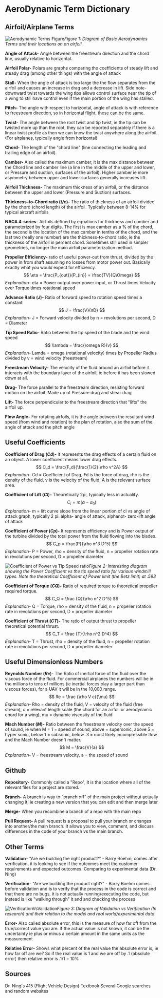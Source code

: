 # AeroDynamic Term Dictionary

## Airfoil/Airplane Terms

![Aerodynamic Terms Figure](https://external-content.duckduckgo.com/iu/?u=https%3A%2F%2F1.bp.blogspot.com%2F-NY3Sz-JhfgM%2FW3VCQ7soa5I%2FAAAAAAAAANI%2F3iPiQWLd6kUN_3IjcpR2eA_TZxCzD2IcQCLcBGAs%2Fs1600%2Fangle%252Bof%252Bcontact%252B2.png&f=1&nofb=1)*Figure 1: Diagram of Basic Aerodynamics Terms and their locations on an airfoil.*

**Angle of Attack-** Angle between the freestream direction and the chord line, usually relative to horizontal.

**Airfoil Polar-** Polars are graphs comparing the coefficients of steady lift and steady drag (among other things) with the angle of attack

**Stall-** When the angle of attack is too large the the flow separates from the airfoil and causes an increase in drag and a decrease in lift. Side note- downward twist towards the wing tips allows control surface near the tip of a wing to still have control even if the main portion of the wing has stalled.

**Pitch-** The angle with respect to horizontal, angle of attack is with reference to freestream direction, so in horizontal flight, these can be the same.

**Twist-** The angle between the root twist and tip twist, ie the tip can be twisted more up than the root, they can be reported separately if there is a linear twist profile as then we can know the twist anywhere along the airfoil.(For airplanes, typically angle from horizontal)

**Chord-** The length of the "chord line" (line connecting the leading and trailing edge of an airfoil).

**Camber-** Also called the maximum camber, it is the max distance between the Chord line and camber line (a line in the middle of the upper and lower, or Pressure and suction, surfaces of the airfoil). Higher camber ie more asymmetry between upper and lower surfaces generally increases lift.

**Airfoil Thickness-** The maximum thickness of an airfoil, or the distance between the upper and lower (Pressure and Suction) surfaces.

**Thickness-to-Chord ratio (*t/c*)-** The ratio of thickness of an airfoil divided by the chord (chord length) of the airfoil. Typically between 8-14% for typical aircraft airfoils

**NACA 4-series-** Airfoils defined by equations for thickness and camber and parameterized by four digits. The first is max camber as a % of the chord, the second is the location of the max camber in tenths of the chord, and the last two (really one number) are the thickness-to-chord ratio, ie the thickness of the airfoil in percent chord. Sometimes still used in simpler geometries, no longer the main airfoil parameterization method.

**Propeller Efficiency-** ratio of useful power-out from thrust, divided by the power in from shaft assuming no losses from motor power out. Basically exactly what you would expect for efficiency.
$$ \eta = \frac{P_{out}}{P_{in}} = \frac{TV}{Q\Omega} $$
*Explanation-* eta = Power output over power input, or Thrust times Velocity over Torque times rotational speed

**Advance Ratio (*J*)-** Ratio of forward speed to rotation speed times a constant
$$ J = \frac{V}{nD}  $$
*Explanation-* J = Forward velocity divided by n = revolutions per second, D = Diameter

**Tip Speed Ratio-** Ratio between the tip speed of the blade and the wind speed 
$$ \lambda = \frac{\omega R}{v}  $$
*Explanation-* Lamda = omega (rotational velocity) times by Propeller Radius divided by v = wind velocity (freestream)

**Freestream Velocity-** The velocity of the fluid around an airfoil before it interacts with the boundary layer of the airfoil, ie before it has been slowed down at all.

**Drag-** The force parallel to the freestream direction, resisting forward motion on the airfoil. Made up of Pressure drag and shear drag

**Lift-** The force perpendicular to the freestream direction that "lifts" the airfoil up.

**Flow Angle-** For rotating airfoils, it is the angle between the resultant wind speed (from wind and rotation) to the plan of rotation, also the sum of the angle of attack and the pitch angle


## Useful Coefficients
**Coefficient of Drag (*Cd*)-** It represents the drag effects of a certain fluid on an object. A lower coefficient means lower drag effects.
$$ C_d = \frac{F_d}{\frac{1}{2} \rho v^2A}  $$
*Explanation-* Cd = Coefficient of Drag, Fd is the force of drag, rho is the density of the fluid, v is the velocity of the fluid, A is the relevant surface area. 

**Coefficient of Lift (*Cl*)-** Theoretically 2pi, typically less in actuality. 
$$ C_l= m (\alpha - \alpha_0) $$
*Explanation-* m = lift curve slope from the linear portion of cl vs angle of attack graph, typically 2 pi.  alpha- angle of attack, alphanot- zero-lift angle of attack 

**Coefficient of Power (*Cp*)-**  It represents efficiency and is Power output of the turbine divided by the  total power from the fluid flowing into the blades. 
$$ C_p = \frac{P}{\rho n^3 D^5} $$
*Explanation-* P = Power, rho = density of the fluid, n = propeller rotation rate in revolutions per second, D = propeller diameter

![Coefficient of Power vs Tip Speed ratio](https://external-content.duckduckgo.com/iu/?u=https%3A%2F%2Fwww.researchgate.net%2Fprofile%2FPere_Andrada%2Fpublication%2F316537994%2Ffigure%2Ffig6%2FAS%3A488277909217285%401493425933404%2FPower-coefficient-versus-tip-ratio-for-different-types-of-wind-turbines.png&f=1&nofb=1)*Figure 2: Interesting diagram showing the Power Coefficient vs the tip speed ratio for various windmill types. Note the theoretical Coefficient of Power limit (the Betz limit) at .593*

**Coefficient of Torque (*CQ*)-**  Ratio of required torque to theoretical propeller required torque.
$$ C_Q = \frac {Q}{\rho n^2 D^5} $$
*Explanation-* Q = Torque, rho = density of the fluid, n = propeller rotation rate in revolutions per second, D = propeller diameter

**Coefficient of Thrust (*CT*)-**  The ratio of output thrust to propeller theoretical potential thrust.
$$ C_T = \frac {T}{\rho n^2 D^4} $$
*Explanation-* T = Thrust, rho = density of the fluid, n = propeller rotation rate in revolutions per second, D = propeller diameter

## Useful Dimensionless Numbers 
**Reynolds Number (*Re*)-** The Ratio of inertial force of the fluid over the viscous force of the fluid. For commercial airplanes the numbers will be in the millions to tens of millions (ie inertial forces play a larger part than viscous forces), for a UAV it will be in the 10,000 range.
$$ Re = \frac {\rho V c}{\mu} $$
*Explanation-* Rho = density of the fluid, V = velocity of the fluid (free stream), c = relevant length scale (the chord for an airfoil or aerodynamic chord for a  wing), mu = dynamic viscosity of the fluid

**Mach Number (*M*)-** Ratio between the freestream velocity over the speed of sound, ie when M = 1 = speed of sound, above = supersonic, above 5 = hyper sonic, below 1 = subsonic, below .3 = most likely incompressible flow and the Mach Number doesn't matter. 
$$ M = \frac{V}{a} $$
*Explanation-* V = freestream velocity, a = the speed of sound

## Github
**Repository-** Commonly called a "Repo", it is the location where all of the relevant files for a project are stored.

**Branch-** A branch is way to "branch off" of the main project without actually changing it, ie creating a new version that you can edit and then merge later

**Merge-** When you recombine a branch of a repo with the main repo

**Pull Request-** A pull request is a proposal to pull your branch or changes into another/the main branch. It allows you to view, comment, and discuss differences in the code of your branch vs the main branch.

## Other Terms
**Validation-** "Are we building the right product?" - Barry Boehm, comes after verification, it is looking to see if the outcomes meet the customer requirements and expected outcomes. Comparing to experimental data (Dr. Ning)

**Verification-** "Are we building the product right?" - Barry Boehm comes before validation and is to verify that the process in the code is correct and that there are no bugs, it is not actually running/executing the code, but instead is like "walking through" it and and checking the process

![VerificationVsValidation](https://external-content.duckduckgo.com/iu/?u=https%3A%2F%2Fwww.researchgate.net%2Fprofile%2FEdward-Rodriguez-8%2Fpublication%2F236441120%2Ffigure%2Ffig1%2FAS%3A452331234959360%401484855578952%2FSimplified-view-of-the-model-verification-and-validation-process-8_Q640.jpg&f=1&nofb=1)*Figure 3: Diagram of Validation vs Verification (In research) and their relation to the model and real world/experimental data.*

**Error-** Also called absolute error, this is the measure of how far off from the true/correct value you are. If the actual value is not known, it can be the uncertainty ie plus or minus a certain amount in the same units as the measurement

**Relative Error-** Shows what percent of the real value the absolute error is, ie how far off are we? So if the real value is 1 and we are off by .1 (absolute error) then relative error is .1/1 = 10%

## Sources
Dr. Ning's 415 (Flight Vehicle Design) Textbook
Several Google searches and random websites

